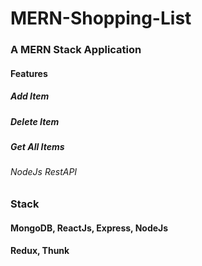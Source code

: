 # MERN-Shopping-List


### A MERN Stack Application 

#### Features
##### Add Item
##### Delete Item
##### Get All Items


###### NodeJs RestAPI


### Stack

#### MongoDB, ReactJs, Express, NodeJs
#### Redux, Thunk
